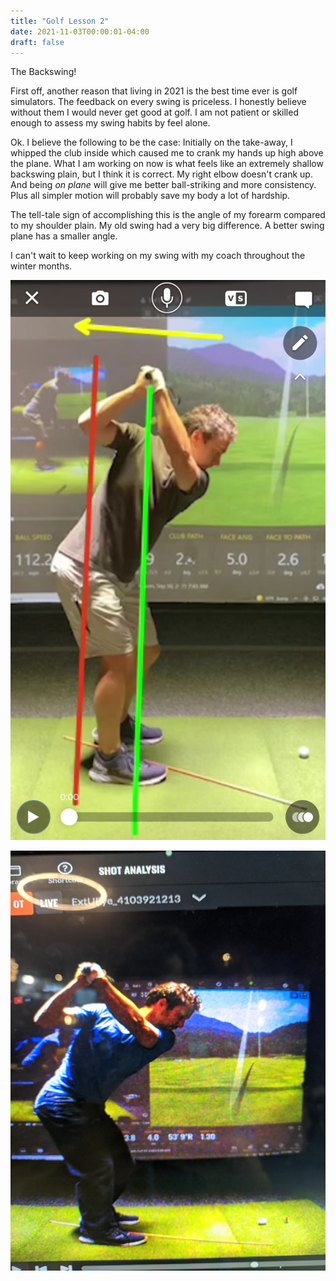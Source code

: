 ```yaml
---
title: "Golf Lesson 2"
date: 2021-11-03T00:00:01-04:00
draft: false
---
```


The Backswing!

First off, another reason that living in 2021 is the best time ever is golf simulators. The feedback on every swing is priceless. I honestly believe without them I would never get good at golf. I am not patient or skilled enough to assess my swing habits by feel alone.

Ok. I believe the following to be the case: Initially on the take-away, I whipped the club inside which caused me to crank my hands up high above the plane. What I am working on now is what feels like an extremely shallow backswing plain, but I think it is correct. My right elbow doesn't crank up. And being *on plane* will give me better ball-striking and more consistency. Plus all simpler motion will probably save my body a lot of hardship.

The tell-tale sign of accomplishing this is the angle of my forearm compared to my shoulder plain. My old swing had a very big difference. A better swing plane has a smaller angle.

I can't wait to keep working on my swing with my coach throughout the winter months.

![old-swing](./old-swing.png)

![new-swing](./new-swing.jpeg)
